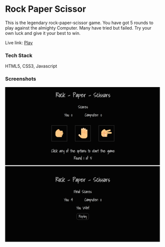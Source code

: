 
# Rock Paper Scissor

This is the legendary rock-paper-scissor game. You have got 5 rounds to play against the almighty Computer. Many have tried but failed. Try your own luck and give it your best to win.

Live link: [Play](https://whyucode.github.io/odin-rock-paper-scissor/)

### Tech Stack

HTML5, CSS3, Javascript


### Screenshots

![](./images/rps-home.png)
![](./images/rps-result.png)

